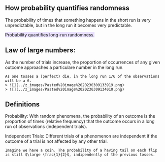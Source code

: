 ## How probability quantifies randomness

The probability of times that something happens in the short run is very unpredictable, but in the long run it becomes very predictable.

<span style="background:rgba(183, 152, 255, 0.3)">Probability quantifies long-run randomness.</span>

## Law of large numbers:

As the number of trials increase, the proportion of occurrences of any given outcome approaches a particulare number in the long run.


```ad-example
As one tosses a (perfect) die, in the long run 1/6 of the observations will be a 6.
> ![](../z_images/Pasted%20image%2020230309133919.png)
> ![](../z_images/Pasted%20image%2020230309134010.png)
```


## Definitions

Probability: With random phenomena, the probability of an outcome is the proportion of times (relative frequency) that the outcome occurs in a long run of observations (independent trials).

Independent Trials: Different trials of a phenomenon are independent if the outcome of a trial is not affected by any other trial.


```ad-example
Imagine we have a coin. The probability of a having tail on each flip is still $\large \frac{1}{2}$, indipendently of the previous tosses. 
```
